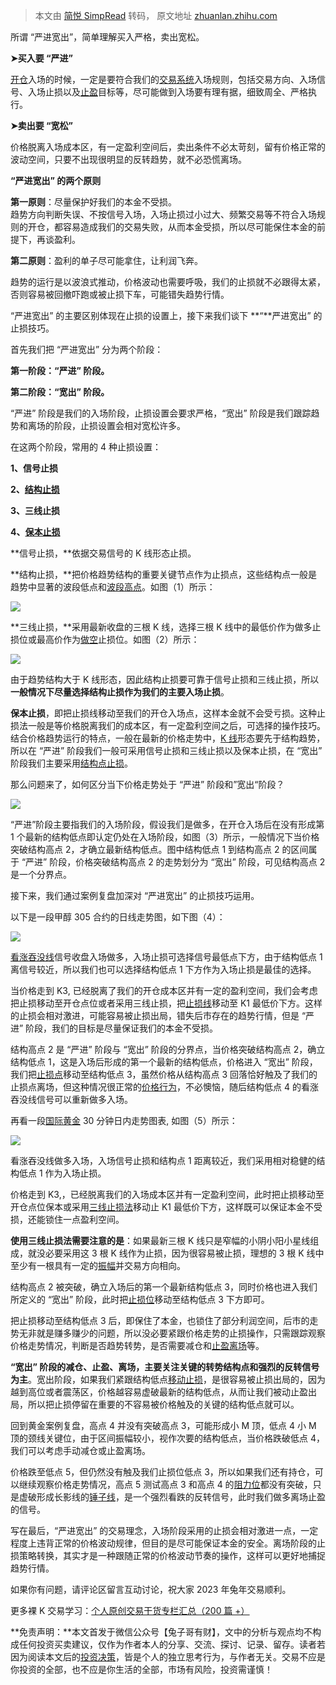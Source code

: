 > 本文由 [简悦 SimpRead](http://ksria.com/simpread/) 转码， 原文地址 [zhuanlan.zhihu.com](https://zhuanlan.zhihu.com/p/600522897)

所谓 “严进宽出”，简单理解买入严格，卖出宽松。

**➤买入要 “严进”**

[开仓](https://zhida.zhihu.com/search?content_id=221582043&content_type=Article&match_order=1&q=%E5%BC%80%E4%BB%93&zhida_source=entity)入场的时候，一定是要符合我们的[交易系统](https://zhida.zhihu.com/search?content_id=221582043&content_type=Article&match_order=1&q=%E4%BA%A4%E6%98%93%E7%B3%BB%E7%BB%9F&zhida_source=entity)入场规则，包括交易方向、入场信号、入场止损以及[止盈](https://zhida.zhihu.com/search?content_id=221582043&content_type=Article&match_order=1&q=%E6%AD%A2%E7%9B%88&zhida_source=entity)目标等，尽可能做到入场要有理有据，细致周全、严格执行。

**➤卖出要 “宽松”**

价格脱离入场成本区，有一定盈利空间后，卖出条件不必太苛刻，留有价格正常的波动空间，只要不出现很明显的反转趋势，就不必恐慌离场。

**“严进宽出” 的两个原则**

**第一原则**：尽量保护好我们的本金不受损。  
趋势方向判断失误、不按信号入场，入场止损过小过大、频繁交易等不符合入场规则的开仓，都容易造成我们的交易失败，从而本金受损，所以尽可能保住本金的前提下，再谈盈利。

**第二原则**：盈利的单子尽可能拿住，让利润飞奔。

趋势的运行是以波浪式推动，价格波动也需要呼吸，我们的止损就不必跟得太紧，否则容易被回撤吓跑或被止损下车，可能错失趋势行情。

“严进宽出” 的主要区别体现在止损的设置上，接下来我们谈下 **“**严进宽出” 的止损技巧。

首先我们把 “严进宽出” 分为两个阶段：

**第一阶段：“严进” 阶段。**

**第二阶段：“宽出” 阶段。**

“严进” 阶段是我们的入场阶段，止损设置会要求严格，“宽出” 阶段是我们跟踪趋势和离场的阶段，止损设置会相对宽松许多。

在这两个阶段，常用的 4 种止损设置：

**1、信号止损**

**2、[结构止损](https://zhida.zhihu.com/search?content_id=221582043&content_type=Article&match_order=1&q=%E7%BB%93%E6%9E%84%E6%AD%A2%E6%8D%9F&zhida_source=entity)**

**3、三线止损**

**4、[保本止损](https://zhida.zhihu.com/search?content_id=221582043&content_type=Article&match_order=1&q=%E4%BF%9D%E6%9C%AC%E6%AD%A2%E6%8D%9F&zhida_source=entity)**

**信号止损，**依据交易信号的 K 线形态止损。

**结构止损，**把价格趋势结构的重要关键节点作为止损点，这些结构点一般是趋势中显著的波段低点和[波段高点](https://zhida.zhihu.com/search?content_id=221582043&content_type=Article&match_order=1&q=%E6%B3%A2%E6%AE%B5%E9%AB%98%E7%82%B9&zhida_source=entity)。如图（1）所示：

![](https://picx.zhimg.com/v2-2b55c9a4591700cd96f66ad067bdd363_r.jpg)

**三线止损，**采用最新收盘的三根 K 线，选择三根 K 线中的最低价作为做多止损位或最高价作为[做空](https://zhida.zhihu.com/search?content_id=221582043&content_type=Article&match_order=1&q=%E5%81%9A%E7%A9%BA&zhida_source=entity)止损位。如图（2）所示：

![](https://pic4.zhimg.com/v2-63d4926b9a7fd6155db5d6375dab7c3f_r.jpg)

由于趋势结构大于 K 线形态，因此结构止损要可靠于信号止损和三线止损，所以**一般情况下尽量选择结构止损作为我们的主要入场止损**。  
  
**保本止损**，即把止损线移动至我们的开仓入场点，这样本金就不会受亏损。这种止损法一般是等价格脱离我们的成本区，有一定盈利空间之后，可选择的操作技巧。  
结合价格趋势运行的特点，一般在最新的价格走势中，[K 线](https://zhida.zhihu.com/search?content_id=221582043&content_type=Article&match_order=5&q=K%E7%BA%BF&zhida_source=entity)形态要先于结构趋势，所以在 “严进” 阶段我们一般可采用信号止损和三线止损以及保本止损，在 “宽出” 阶段我们主要采用[结构点止损](https://zhida.zhihu.com/search?content_id=221582043&content_type=Article&match_order=1&q=%E7%BB%93%E6%9E%84%E7%82%B9%E6%AD%A2%E6%8D%9F&zhida_source=entity)。  
  
那么问题来了，如何区分当下价格走势处于 “严进” 阶段和”宽出“阶段？

![](https://picx.zhimg.com/v2-a43d1860fcf5b402eaf3fee985405a3b_r.jpg)

“严进”阶段主要指我们的入场阶段，假设我们是做多，在开仓入场后在没有形成第 1 个最新的结构低点即认定仍处在入场阶段，如图（3）所示，一般情况下当价格突破结构高点 2，才确立最新结构低点。图中结构低点 1 到结构高点 2 的区间属于 “严进” 阶段，价格突破结构高点 2 的走势划分为 “宽出” 阶段，可见结构高点 2 是一个分界点。  
  
接下来，我们通过案例复盘加深对 “严进宽出” 的止损技巧运用。  
  
以下是一段甲醇 305 合约的日线走势图，如下图（4）：

![](https://pic3.zhimg.com/v2-2e2b54383b71a641bfd8496e88294712_r.jpg)

[看涨吞没线](https://zhida.zhihu.com/search?content_id=221582043&content_type=Article&match_order=1&q=%E7%9C%8B%E6%B6%A8%E5%90%9E%E6%B2%A1%E7%BA%BF&zhida_source=entity)信号收盘入场做多，入场止损可选择信号最低点下方，由于结构低点 1 离信号较近，所以我们也可以选择结构低点 1 下方作为入场止损是最佳的选择。

当价格走到 K3, 已经脱离了我们的开仓成本区并有一定的盈利空间，我们会考虑把止损移动至开仓点位或者采用三线止损，把[止损线](https://zhida.zhihu.com/search?content_id=221582043&content_type=Article&match_order=2&q=%E6%AD%A2%E6%8D%9F%E7%BA%BF&zhida_source=entity)移动至 K1 最低价下方。这样的止损会相对激进，可能容易被止损出局，错失后市存在的趋势行情，但是 “严进” 阶段，我们的目标是尽量保证我们的本金不受损。

结构高点 2 是 “严进” 阶段与 “宽出” 阶段的分界点，当价格突破结构高点 2，确立结构低点 1，这是入场后形成的第一个最新的结构低点，价格进入 “宽出” 阶段，我们把[止损点](https://zhida.zhihu.com/search?content_id=221582043&content_type=Article&match_order=2&q=%E6%AD%A2%E6%8D%9F%E7%82%B9&zhida_source=entity)移动至结构低点 3，虽然价格从结构高点 3 回落恰好触及了我们的止损点离场，但这种情况很正常的[价格行为](https://zhida.zhihu.com/search?content_id=221582043&content_type=Article&match_order=1&q=%E4%BB%B7%E6%A0%BC%E8%A1%8C%E4%B8%BA&zhida_source=entity)，不必懊恼，随后结构低点 4 的看涨吞没线信号可以重新做多入场。

再看一段[国际黄金](https://zhida.zhihu.com/search?content_id=221582043&content_type=Article&match_order=1&q=%E5%9B%BD%E9%99%85%E9%BB%84%E9%87%91&zhida_source=entity) 30 分钟日内走势图表, 如图（5）所示：

![](https://pic4.zhimg.com/v2-af2768f9dea9c3633ae02eb06116f7bf_r.jpg)

看涨吞没线做多入场，入场信号止损和结构点 1 距离较近，我们采用相对稳健的结构低点 1 作为入场止损。  
  
价格走到 K3,，已经脱离我们的入场成本区并有一定盈利空间，此时把止损移动至开仓点位保本或采用[三线止损法](https://zhida.zhihu.com/search?content_id=221582043&content_type=Article&match_order=1&q=%E4%B8%89%E7%BA%BF%E6%AD%A2%E6%8D%9F%E6%B3%95&zhida_source=entity)移动止 K1 最低价下方，这样既可以保证本金不受损，还能锁住一点盈利空间。  
  
**使用三线止损法需要注意的是**：如果最新三根 K 线只是窄幅的小阴小阳小星线组成，就没必要采用这 3 根 K 线作为止损，因为很容易被止损，理想的 3 根 K 线中至少有一根具有一定的[振幅](https://zhida.zhihu.com/search?content_id=221582043&content_type=Article&match_order=1&q=%E6%8C%AF%E5%B9%85&zhida_source=entity)并交易方向相向。  
  
结构高点 2 被突破，确立入场后的第一个最新结构低点 3，同时价格也进入我们所定义的 “宽出” 阶段，此时把[止损位](https://zhida.zhihu.com/search?content_id=221582043&content_type=Article&match_order=3&q=%E6%AD%A2%E6%8D%9F%E4%BD%8D&zhida_source=entity)移动至结构低点 3 下方即可。  
  
把止损移动至结构低点 3 后，即保住了本金，也锁住了部分利润空间，后市的走势无非就是赚多赚少的问题，所以没必要紧跟价格走势的止损操作，只需跟踪观察价格走势情况，判断是否趋势转势，是否需要减仓和[止盈离场](https://zhida.zhihu.com/search?content_id=221582043&content_type=Article&match_order=1&q=%E6%AD%A2%E7%9B%88%E7%A6%BB%E5%9C%BA&zhida_source=entity)等。  
  
**“宽出” 阶段的减仓、止盈、离场，主要关注关键的转势结构点和强烈的反转信号为主**。宽出阶段，如果我们紧跟结构低点[移动止损](https://zhida.zhihu.com/search?content_id=221582043&content_type=Article&match_order=1&q=%E7%A7%BB%E5%8A%A8%E6%AD%A2%E6%8D%9F&zhida_source=entity)，是很容易被止损出局的，因为越到高位或者震荡区，价格越容易虚破最新的结构低点，从而让我们被动止盈出局，所以把止损停留在重要的不容易被价格触及的关键的结构低点就可以。  
  
回到黄金案例复盘，高点 4 并没有突破高点 3，可能形成小 M 顶，低点 4 小 M 顶的颈线关键位，由于区间振幅较小，视作次要的结构低点，当价格跌破低点 4，我们可以考虑手动减仓或止盈离场。  
  
价格跌至低点 5，但仍然没有触及我们止损位低点 3，所以如果我们还有持仓，可以继续观察价格走势情况，高点 5 测试高点 3 和高点 4 的[阻力位](https://zhida.zhihu.com/search?content_id=221582043&content_type=Article&match_order=1&q=%E9%98%BB%E5%8A%9B%E4%BD%8D&zhida_source=entity)都没有突破，只是虚破形成长影线的[锤子线](https://zhida.zhihu.com/search?content_id=221582043&content_type=Article&match_order=1&q=%E9%94%A4%E5%AD%90%E7%BA%BF&zhida_source=entity)，是一个强烈看跌的反转信号，此时我们做多离场止盈的信号。  
  
写在最后，“严进宽出” 的交易理念，入场阶段采用的止损会相对激进一点，一定程度上违背正常的价格波动规律，但目的是尽可能保证本金的安全。离场阶段的止损策略转换，其实才是一种跟随正常的价格波动节奏的操作，这样可以更好地捕捉趋势行情。  
  
如果你有问题，请评论区留言互动讨论，祝大家 2023 年兔年交易顺利。

更多裸 K 交易学习：[个人原创交易干货专栏汇总（200 篇 +）](https://link.zhihu.com/?target=http%3A//taokmao.com/e/action/ShowInfo.php%3Fclassid%3D1%26id%3D464)

**免责声明：**本文首发于微信公众号【兔子哥有财】，文中的分析与观点均不构成任何投资买卖建议，仅作为作者本人的分享、交流、探讨、记录、留存。读者若因为阅读本文后的[投资决策](https://zhida.zhihu.com/search?content_id=221582043&content_type=Article&match_order=1&q=%E6%8A%95%E8%B5%84%E5%86%B3%E7%AD%96&zhida_source=entity)，皆是个人的独立思考行为，与作者无关。交易不应是你投资的全部，也不应是你生活的全部，市场有风险，投资需谨慎！